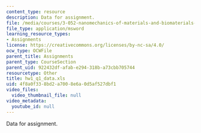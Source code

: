 ```yaml
---
content_type: resource
description: Data for assignment.
file: /media/courses/3-052-nanomechanics-of-materials-and-biomaterials-spring-2007/4f8a0f338bd2a7008e6a0d5af527dbf1_hw1_q1_data.xls
file_type: application/msword
learning_resource_types:
- Assignments
license: https://creativecommons.org/licenses/by-nc-sa/4.0/
ocw_type: OCWFile
parent_title: Assignments
parent_type: CourseSection
parent_uid: 922432df-afab-e294-318b-a73cbb705744
resourcetype: Other
title: hw1_q1_data.xls
uid: 4f8a0f33-8bd2-a700-8e6a-0d5af527dbf1
video_files:
  video_thumbnail_file: null
video_metadata:
  youtube_id: null
---
```

Data for assignment.